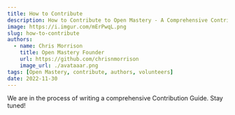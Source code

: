 ```yaml
---
title: How to Contribute
description: How to Contribute to Open Mastery - A Comprehensive Contribution Guide
image: https://i.imgur.com/mErPwqL.png
slug: how-to-contribute
authors:
  - name: Chris Morrison
    title: Open Mastery Founder
    url: https://github.com/chrisnmorrison
    image_url: ./avataaar.png
tags: [Open Mastery, contribute, authors, volunteers]
date: 2022-11-30
---
```


We are in the process of writing a comprehensive Contribution Guide. Stay tuned!
